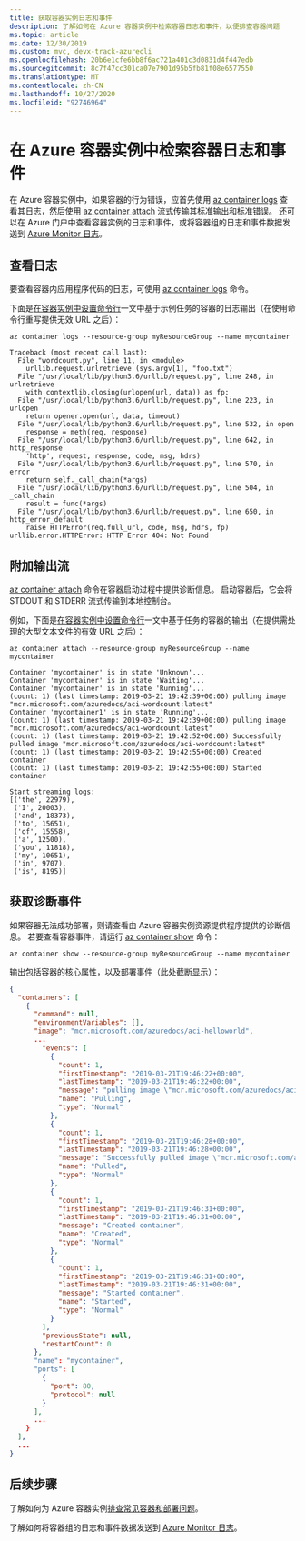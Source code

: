 ```yaml
---
title: 获取容器实例日志和事件
description: 了解如何在 Azure 容器实例中检索容器日志和事件，以便排查容器问题
ms.topic: article
ms.date: 12/30/2019
ms.custom: mvc, devx-track-azurecli
ms.openlocfilehash: 20b6e1cfe6bb8f6ac721a401c3d0831d4f447edb
ms.sourcegitcommit: 8c7f47cc301ca07e7901d95b5fb81f08e6577550
ms.translationtype: MT
ms.contentlocale: zh-CN
ms.lasthandoff: 10/27/2020
ms.locfileid: "92746964"
---
```

# <a name="retrieve-container-logs-and-events-in-azure-container-instances"></a>在 Azure 容器实例中检索容器日志和事件

在 Azure 容器实例中，如果容器的行为错误，应首先使用 [az container logs][az-container-logs] 查看其日志，然后使用 [az container attach][az-container-attach] 流式传输其标准输出和标准错误。 还可以在 Azure 门户中查看容器实例的日志和事件，或将容器组的日志和事件数据发送到 [Azure Monitor 日志](container-instances-log-analytics.md)。

## <a name="view-logs"></a>查看日志

要查看容器内应用程序代码的日志，可使用 [az container logs][az-container-logs] 命令。

下面是[在容器实例中设置命令行](container-instances-start-command.md#azure-cli-example)一文中基于示例任务的容器的日志输出（在使用命令行重写提供无效 URL 之后）：

```azurecli
az container logs --resource-group myResourceGroup --name mycontainer
```

```output
Traceback (most recent call last):
  File "wordcount.py", line 11, in <module>
    urllib.request.urlretrieve (sys.argv[1], "foo.txt")
  File "/usr/local/lib/python3.6/urllib/request.py", line 248, in urlretrieve
    with contextlib.closing(urlopen(url, data)) as fp:
  File "/usr/local/lib/python3.6/urllib/request.py", line 223, in urlopen
    return opener.open(url, data, timeout)
  File "/usr/local/lib/python3.6/urllib/request.py", line 532, in open
    response = meth(req, response)
  File "/usr/local/lib/python3.6/urllib/request.py", line 642, in http_response
    'http', request, response, code, msg, hdrs)
  File "/usr/local/lib/python3.6/urllib/request.py", line 570, in error
    return self._call_chain(*args)
  File "/usr/local/lib/python3.6/urllib/request.py", line 504, in _call_chain
    result = func(*args)
  File "/usr/local/lib/python3.6/urllib/request.py", line 650, in http_error_default
    raise HTTPError(req.full_url, code, msg, hdrs, fp)
urllib.error.HTTPError: HTTP Error 404: Not Found
```

## <a name="attach-output-streams"></a>附加输出流

[az container attach][az-container-attach] 命令在容器启动过程中提供诊断信息。 启动容器后，它会将 STDOUT 和 STDERR 流式传输到本地控制台。

例如，下面是[在容器实例中设置命令行](container-instances-start-command.md#azure-cli-example)一文中基于任务的容器的输出（在提供需处理的大型文本文件的有效 URL 之后）：

```azurecli
az container attach --resource-group myResourceGroup --name mycontainer
```

```output
Container 'mycontainer' is in state 'Unknown'...
Container 'mycontainer' is in state 'Waiting'...
Container 'mycontainer' is in state 'Running'...
(count: 1) (last timestamp: 2019-03-21 19:42:39+00:00) pulling image "mcr.microsoft.com/azuredocs/aci-wordcount:latest"
Container 'mycontainer1' is in state 'Running'...
(count: 1) (last timestamp: 2019-03-21 19:42:39+00:00) pulling image "mcr.microsoft.com/azuredocs/aci-wordcount:latest"
(count: 1) (last timestamp: 2019-03-21 19:42:52+00:00) Successfully pulled image "mcr.microsoft.com/azuredocs/aci-wordcount:latest"
(count: 1) (last timestamp: 2019-03-21 19:42:55+00:00) Created container
(count: 1) (last timestamp: 2019-03-21 19:42:55+00:00) Started container

Start streaming logs:
[('the', 22979),
 ('I', 20003),
 ('and', 18373),
 ('to', 15651),
 ('of', 15558),
 ('a', 12500),
 ('you', 11818),
 ('my', 10651),
 ('in', 9707),
 ('is', 8195)]
```

## <a name="get-diagnostic-events"></a>获取诊断事件

如果容器无法成功部署，则请查看由 Azure 容器实例资源提供程序提供的诊断信息。 若要查看容器事件，请运行 [az container show][az-container-show] 命令：

```azurecli-interactive
az container show --resource-group myResourceGroup --name mycontainer
```

输出包括容器的核心属性，以及部署事件（此处截断显示）：

```JSON
{
  "containers": [
    {
      "command": null,
      "environmentVariables": [],
      "image": "mcr.microsoft.com/azuredocs/aci-helloworld",
      ...
        "events": [
          {
            "count": 1,
            "firstTimestamp": "2019-03-21T19:46:22+00:00",
            "lastTimestamp": "2019-03-21T19:46:22+00:00",
            "message": "pulling image \"mcr.microsoft.com/azuredocs/aci-helloworld\"",
            "name": "Pulling",
            "type": "Normal"
          },
          {
            "count": 1,
            "firstTimestamp": "2019-03-21T19:46:28+00:00",
            "lastTimestamp": "2019-03-21T19:46:28+00:00",
            "message": "Successfully pulled image \"mcr.microsoft.com/azuredocs/aci-helloworld\"",
            "name": "Pulled",
            "type": "Normal"
          },
          {
            "count": 1,
            "firstTimestamp": "2019-03-21T19:46:31+00:00",
            "lastTimestamp": "2019-03-21T19:46:31+00:00",
            "message": "Created container",
            "name": "Created",
            "type": "Normal"
          },
          {
            "count": 1,
            "firstTimestamp": "2019-03-21T19:46:31+00:00",
            "lastTimestamp": "2019-03-21T19:46:31+00:00",
            "message": "Started container",
            "name": "Started",
            "type": "Normal"
          }
        ],
        "previousState": null,
        "restartCount": 0
      },
      "name": "mycontainer",
      "ports": [
        {
          "port": 80,
          "protocol": null
        }
      ],
      ...
    }
  ],
  ...
}
```
## <a name="next-steps"></a>后续步骤
了解如何为 Azure 容器实例[排查常见容器和部署问题](container-instances-troubleshooting.md)。

了解如何将容器组的日志和事件数据发送到 [Azure Monitor 日志](container-instances-log-analytics.md)。

<!-- LINKS - Internal -->
[az-container-attach]: /cli/azure/container#az-container-attach
[az-container-logs]: /cli/azure/container#az-container-logs
[az-container-show]: /cli/azure/container#az-container-show
